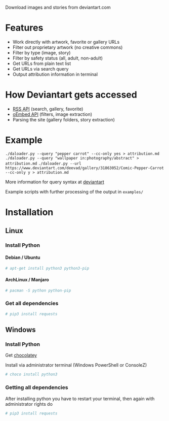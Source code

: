 Download images and stories from deviantart.com

# Features
* Work directly with artwork, favorite or gallery URLs
* Filter out proprietary artwork (no creative commons)
* Filter by type (image, story)
* Filter by safety status (all, adult, non-adult)
* Get URLs from plain text list
* Get URLs via search query
* Output attribution information in terminal

# How Deviantart gets accessed
* [RSS API](https://www.deviantart.com/developers/rss) (search, gallery, favorite)
* [oEmbed API](https://www.deviantart.com/developers/oembed) (filters, image extraction)
* Parsing the site (gallery folders, story extraction)

# Example

`./daloader.py --query "pepper carrot" --cc-only yes > attribution.md`
`./daloader.py --query "wallpaper in:photography/abstract" > attribution.md`
`./daloader.py --url https://www.deviantart.com/deevad/gallery/31863052/Comic-Pepper-Carrot --cc-only y > attribution.md`


More information for query syntax at [deviantart](https://www.deviantartsupport.com/en/article/how-do-i-use-rss-feeds)

Example scripts with further processing of the output in `examples/`

# Installation
## Linux
### Install Python
#### Debian / Ubuntu
```sh
# apt-get install python3 python3-pip
```
#### ArchLinux / Manjaro
```sh
# pacman -S python python-pip
```
### Get all dependencies
```sh
# pip3 install requests
```

## Windows
### Install Python
Get [chocolatey](https://chocolatey.org/)

Install via administrator terminal (Windows PowerShell or ConsoleZ)
```sh
# choco install python3
```

### Getting all dependencies
After installing python you  have to restart your terminal, then again with administrator rights do
```sh
# pip3 install requests
```